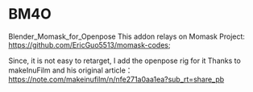 # BM4O
Blender_Momask_for_Openpose
This addon relays on Momask Project: https://github.com/EricGuo5513/momask-codes;

Since, it is not easy to retarget, I add the openpose rig for it
Thanks to makeInuFilm and his original article：https://note.com/makeinufilm/n/nfe271a0aa1ea?sub_rt=share_pb
